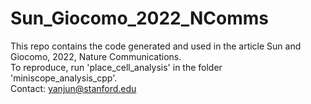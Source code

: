 # Sun_Giocomo_2022_NComms
This repo contains the code generated and used in the article Sun and Giocomo, 2022, Nature Communications. <br />
To reproduce, run 'place_cell_analysis' in the folder 'miniscope_analysis_cpp'.  
Contact: yanjun@stanford.edu
